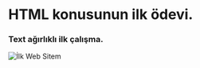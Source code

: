 # HTML konusunun ilk ödevi.
### Text ağırlıklı ilk çalışma.
![İlk Web Sitem](https://r.resimlink.com/5NCg8EHK.jpg)